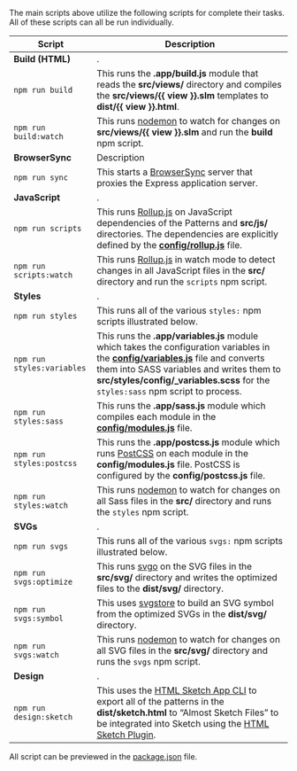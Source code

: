 The main scripts above utilize the following scripts for complete their tasks. All of these scripts can all be run individually.

Script                     | Description
---------------------------|-
**Build (HTML)**           | .
`npm run build`            | This runs the **.app/build.js** module that reads the **src/views/** directory and compiles the **src/views/{{ view }}.slm** templates to **dist/{{ view }}.html**.
`npm run build:watch`      | This runs [nodemon](https://nodemon.io/) to watch for changes on **src/views/{{ view }}.slm** and run the **build** npm script.
**BrowserSync**            | Description
`npm run sync`             | This starts a [BrowserSync](https://browsersync.io/) server that proxies the Express application server.
**JavaScript**             | .
`npm run scripts`          | This runs [Rollup.js](https://rollupjs.org) on JavaScript dependencies of the Patterns and **src/js/** directories. The dependencies are explicitly defined by the [**config/rollup.js**](https://github.com/CityOfNewYork/ACCESS-NYC-PATTERNS/blob/master/config/rollup.js) file.
`npm run scripts:watch`    | This runs [Rollup.js](https://rollupjs.org) in watch mode to detect changes in all JavaScript files in the **src/** directory and run the `scripts` npm script.
**Styles**                 | .
`npm run styles`           | This runs all of the various `styles:` npm scripts illustrated below.
`npm run styles:variables` | This runs the **.app/variables.js** module which takes the configuration variables in the [**config/variables.js**](https://github.com/CityOfNewYork/ACCESS-NYC-PATTERNS/blob/master/config/variables.js) file and converts them into SASS variables and writes them to **src/styles/config/_variables.scss** for the `styles:sass` npm script to process.
`npm run styles:sass`      | This runs the **.app/sass.js** module which compiles each module in the [**config/modules.js**](https://github.com/CityOfNewYork/ACCESS-NYC-PATTERNS/blob/master/config/modules.js) file.
`npm run styles:postcss`   | This runs the **.app/postcss.js** module  which runs [PostCSS](https://postcss.org/) on each module in the **config/modules.js** file. PostCSS is configured by the **config/postcss.js** file.
`npm run styles:watch`     | This runs [nodemon](https://nodemon.io/) to watch for changes on all Sass files in the **src/** directory and runs the `styles` npm script.
**SVGs**                   | .
`npm run svgs`             | This runs all of the various `svgs:` npm scripts illustrated below.
`npm run svgs:optimize`    | This runs [svgo](https://github.com/svg/svgo) on the SVG files in the **src/svg/** directory and writes the optimized files to the **dist/svg/** directory.
`npm run svgs:symbol`      | This uses [svgstore](https://www.npmjs.com/package/svgstore) to build an SVG symbol from the optimized SVGs in the **dist/svg/** directory.
`npm run svgs:watch`       | This runs [nodemon](https://nodemon.io/) to watch for changes on all SVG files in the **src/svg/** directory and runs the `svgs` npm script.
**Design**                 | .
`npm run design:sketch`    | This uses the [HTML Sketch App CLI](https://github.com/seek-oss/html-sketchapp-cli) to export all of the patterns in the **dist/sketch.html** to “Almost Sketch Files” to be integrated into Sketch using the [HTML Sketch Plugin](https://github.com/brainly/html-sketchapp).

All script can be previewed in the [package.json](https://github.com/CityOfNewYork/ACCESS-NYC-PATTERNS/blob/master/package.json#L20) file.